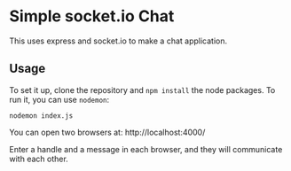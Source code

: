 # Simple socket.io Chat

This uses express and socket.io to make a chat application.

## Usage

To set it up, clone the repository and `npm install` the node packages.  To run it, you can use `nodemon`:

```
nodemon index.js
```

You can open two browsers at:  http://localhost:4000/

Enter a handle and a message in each browser, and they will communicate with each other.
